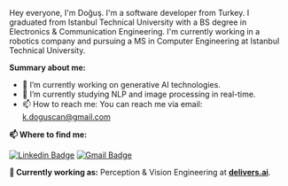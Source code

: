 Hey everyone, I'm Doğuş. I'm a software developer from Turkey. I graduated from Istanbul Technical University with a BS degree in Electronics & Communication Engineering. I'm currently working in a robotics company and pursuing a MS in Computer Engineering at Istanbul Technical University.

**Summary about me:**

- 🔭 I’m currently working on generative AI technologies.
- 🌱 I’m currently studying NLP and image processing in real-time.
- 📫 How to reach me: You can reach me via email: k.doguscan@gmail.com

**📫 Where to find me:** 

[![Linkedin Badge](https://img.shields.io/badge/-doguscankorkmaz-blue?style=flat-square&logo=Linkedin&logoColor=white&link=https://www.linkedin.com/in/doguscankorkmaz)](https://www.linkedin.com/in/doguscankorkmaz/) 
[![Gmail Badge](https://img.shields.io/badge/-k.doguscan@gmail.com-c14438?style=flat-square&logo=Gmail&logoColor=white&link=mailto:k.doguscan@gmail.com)](mailto:k.doguscan@gmail.com)

**💼 Currently working as:** Perception & Vision Engineering at <a href="https://delivers.ai" target="_blank"><b>delivers.ai</b></a>.
